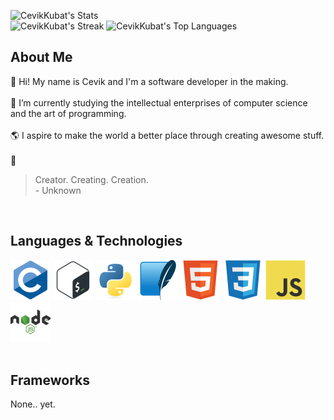 ![CevikKubat's Stats](https://github-readme-stats.vercel.app/api?username=CevikKubat&theme=gruvbox&show_icons=true&hide_border=true&count_private=true)
<br>
![CevikKubat's Streak](https://github-readme-streak-stats.herokuapp.com/?user=CevikKubat&theme=gruvbox&hide_border=true)
![CevikKubat's Top Languages](https://github-readme-stats.vercel.app/api/top-langs/?username=CevikKubat&theme=gruvbox&show_icons=true&hide_border=true&layout=compact)

<h2>About Me</h2>

👋 Hi! My name is Cevik and I'm a software developer in the making.
<br>
<br>
🌱  I’m currently studying the intellectual enterprises of computer science and the art of programming.
<br>
<br>
🌎  I aspire to make the world a better place through creating awesome stuff.
<br>
<br>
🪷 
<br>
> Creator. Creating. Creation. <br> - Unknown

<br>

<h2>Languages & Technologies</h2>
<div>
  <img src="https://github.com/devicons/devicon/blob/master/icons/c/c-original.svg" width="64">
  <img src="https://github.com/devicons/devicon/blob/master/icons/bash/bash-original.svg" width="64">
  <img src="https://github.com/devicons/devicon/blob/master/icons/python/python-original.svg" width="64">
  <img src="https://github.com/devicons/devicon/blob/master/icons/sqlite/sqlite-original.svg" width="64">
  <img src="https://github.com/devicons/devicon/blob/master/icons/html5/html5-original.svg" width="64">
  <img src="https://github.com/devicons/devicon/blob/master/icons/css3/css3-original.svg" width="64">
  <img src="https://github.com/devicons/devicon/blob/master/icons/javascript/javascript-original.svg" width="64">
  <img src="https://github.com/devicons/devicon/blob/master/icons/nodejs/nodejs-original-wordmark.svg" width="64">
</div>

<br>

<h2>Frameworks</h2>
None.. yet.
